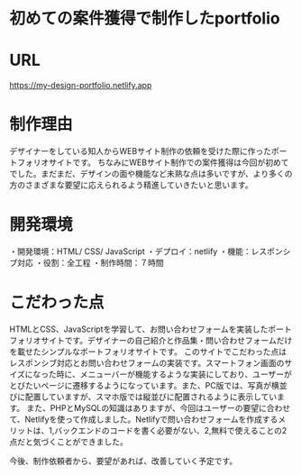 # 初めての案件獲得で制作したportfolio

# URL
https://my-design-portfolio.netlify.app

# 制作理由
デザイナーをしている知人からWEBサイト制作の依頼を受けた際に作ったポートフォリオサイトです。
ちなみにWEBサイト制作での案件獲得は今回が初めてでした。まだまだ、デザインの面や機能など未熟な点は多いですが、より多くの方のさまざまな要望に応えられるよう精進していきたいと思います。

# 開発環境
・開発環境：HTML/ CSS/ JavaScript
・デプロイ：netlify
・機能：レスポンシブ対応
・役割：全工程
・制作時間：７時間

# こだわった点
HTMLとCSS、JavaScriptを学習して、お問い合わせフォームを実装したポートフォリオサイトです。デザイナーの自己紹介と作品集・問い合わせフォームだけを載せたシンプルなポートフォリオサイトです。
このサイトでこだわった点はレスポンシブ対応とお問い合わせフォームの実装です。スマートフォン画面のサイズになった時に、メニューバーが機能するような実装にしており、ユーザーがとびたいページに遷移するようになっています。また、PC版では、写真が横並びに配置していますが、スマホ版では縦並びに配置されるように表示しています。
また、PHPとMySQLの知識はありますが、今回はユーザーの要望に合わせて、Netlifyを使って作成しました。Netlifyで問い合わせフォームを作成するメリットは、1,バックエンドのコードを書く必要がない、2,無料で使えることの2点だと気づくことができました。

今後、制作依頼者から、要望があれば、改善していく予定です。
